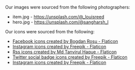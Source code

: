 Our images were sourced from the following photographers:

* item.jpg - https://unsplash.com/@_louisreed
* hero.jpg - https://unsplash.com/@sangharsh_l

Our icons were sourced from the following:
* [Facebook icons created by Bogdan Rosu - Flaticon](https://www.flaticon.com/free-icons/facebook)
* [Instagram icons created by Freepik - Flaticon](https://www.flaticon.com/free-icons/instagram)
* [Rss icons created by Md Tanvirul Haque - Flaticon](https://www.flaticon.com/free-icons/rss)
* [Twitter social badge icons created by Freepik - Flaticon](https://www.flaticon.com/free-icons/twitter-social-badge)
* [Instagram icons created by Freepik - Flaticon](https://www.flaticon.com/free-icons/instagram)
